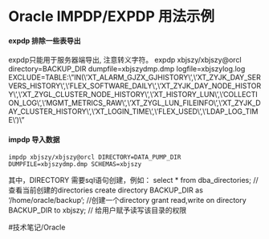 #  Oracle IMPDP/EXPDP 用法示例

#### expdp 排除一些表导出
expdp只能用于服务器端导出, 注意转义字符。
	expdp xbjszy/xbjszy@orcl directory=BACKUP_DIR dumpfile=xbjszydmp.dmp logfile=xbjszylog.log EXCLUDE=TABLE:\”IN\(\’XT_ALARM_GJZX_GJHISTORY\’,\’XT_ZYJK_DAY_SERVERS_HISTORY\’,\’FLEX_SOFTWARE_DAILY\’,\’XT_ZYJK_DAY_NODE_HISTORY\’,\’XT_ZYGL_CLUSTER_NODE_HISTORY\’,\’XT_HISTORY_LUN\’,\’COLLECTION_LOG\’,\’MGMT_METRICS_RAW\’,\’XT_ZYGL_LUN_FILEINFO\’,\’XT_ZYJK_DAY_CLUSTER_HISTORY\’,\’XT_LOGIN_TIME\’,\’FLEX_USED\’,\’LDAP_LOG_TIME\’\)\”

#### impdp 导入数据

	impdp xbjszy/xbjszy@orcl DIRECTORY=DATA_PUMP_DIR DUMPFILE=xbjszydmp.dmp SCHEMAS=xbjszy

其中，DIRECTORY 需要sql语句创建，例如：
	select * from dba_directories;   //查看当前创建的directories
	create directory BACKUP_DIR as ‘/home/oracle/backup’; //创建一个directory
	grant read,write on directory BACKUP_DIR to xbjszy; // 给用户赋予读写该目录的权限


#技术笔记/Oracle